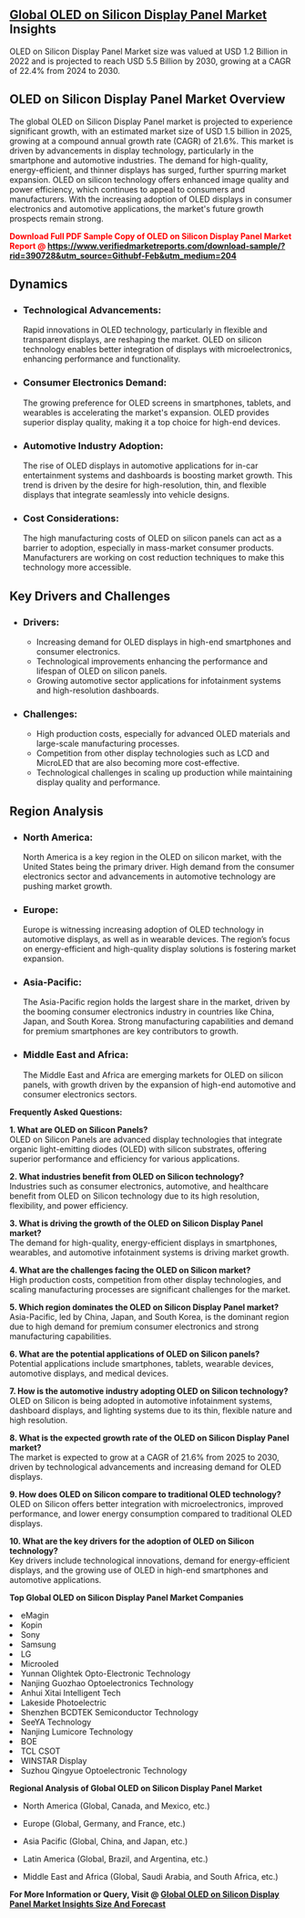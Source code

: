 <h2><a href="https://www.verifiedmarketreports.com/download-sample/?rid=390728&amp;utm_source=Githubf&amp;utm_medium=204" target="_blank">Global OLED on Silicon Display Panel Market</a> Insights</h2><p>OLED on Silicon Display Panel Market size was valued at USD 1.2 Billion in 2022 and is projected to reach USD 5.5 Billion by 2030, growing at a CAGR of 22.4% from 2024 to 2030.</p><p> <h2>OLED on Silicon Display Panel Market Overview</h2> <p>The global OLED on Silicon Display Panel market is projected to experience significant growth, with an estimated market size of USD 1.5 billion in 2025, growing at a compound annual growth rate (CAGR) of 21.6%. This market is driven by advancements in display technology, particularly in the smartphone and automotive industries. The demand for high-quality, energy-efficient, and thinner displays has surged, further spurring market expansion. OLED on silicon technology offers enhanced image quality and power efficiency, which continues to appeal to consumers and manufacturers. With the increasing adoption of OLED displays in consumer electronics and automotive applications, the market's future growth prospects remain strong.</p> <p><b><p><span class=""><span style="color: #ff0000;"><strong>Download Full PDF Sample Copy of OLED on Silicon Display Panel Market Report</strong> @ </span><a href="https://www.verifiedmarketreports.com/download-sample/?rid=390728&amp;utm_source=Githubf-Feb&amp;utm_medium=204" target="_blank">https://www.verifiedmarketreports.com/download-sample/?rid=390728&amp;utm_source=Githubf-Feb&amp;utm_medium=204</a></span></p></b></p> <h2>Dynamics</h2> <ul> <li><h3>Technological Advancements:</h3> Rapid innovations in OLED technology, particularly in flexible and transparent displays, are reshaping the market. OLED on silicon technology enables better integration of displays with microelectronics, enhancing performance and functionality.</li> <li><h3>Consumer Electronics Demand:</h3> The growing preference for OLED screens in smartphones, tablets, and wearables is accelerating the market's expansion. OLED provides superior display quality, making it a top choice for high-end devices.</li> <li><h3>Automotive Industry Adoption:</h3> The rise of OLED displays in automotive applications for in-car entertainment systems and dashboards is boosting market growth. This trend is driven by the desire for high-resolution, thin, and flexible displays that integrate seamlessly into vehicle designs.</li> <li><h3>Cost Considerations:</h3> The high manufacturing costs of OLED on silicon panels can act as a barrier to adoption, especially in mass-market consumer products. Manufacturers are working on cost reduction techniques to make this technology more accessible.</li> </ul> <h2>Key Drivers and Challenges</h2> <ul> <li><h3>Drivers:</h3> <ul> <li>Increasing demand for OLED displays in high-end smartphones and consumer electronics.</li> <li>Technological improvements enhancing the performance and lifespan of OLED on silicon panels.</li> <li>Growing automotive sector applications for infotainment systems and high-resolution dashboards.</li> </ul> </li> <li><h3>Challenges:</h3> <ul> <li>High production costs, especially for advanced OLED materials and large-scale manufacturing processes.</li> <li>Competition from other display technologies such as LCD and MicroLED that are also becoming more cost-effective.</li> <li>Technological challenges in scaling up production while maintaining display quality and performance.</li> </ul> </li> </ul> <h2>Region Analysis</h2> <ul> <li><h3>North America:</h3> North America is a key region in the OLED on silicon market, with the United States being the primary driver. High demand from the consumer electronics sector and advancements in automotive technology are pushing market growth.</li> <li><h3>Europe:</h3> Europe is witnessing increasing adoption of OLED technology in automotive displays, as well as in wearable devices. The region’s focus on energy-efficient and high-quality display solutions is fostering market expansion.</li> <li><h3>Asia-Pacific:</h3> The Asia-Pacific region holds the largest share in the market, driven by the booming consumer electronics industry in countries like China, Japan, and South Korea. Strong manufacturing capabilities and demand for premium smartphones are key contributors to growth.</li> <li><h3>Middle East and Africa:</h3> The Middle East and Africa are emerging markets for OLED on silicon panels, with growth driven by the expansion of high-end automotive and consumer electronics sectors.</li> </ul> <p><b>Frequently Asked Questions:</b></p> <p><b>1. What are OLED on Silicon Panels?</b><br> OLED on Silicon Panels are advanced display technologies that integrate organic light-emitting diodes (OLED) with silicon substrates, offering superior performance and efficiency for various applications.</p> <p><b>2. What industries benefit from OLED on Silicon technology?</b><br> Industries such as consumer electronics, automotive, and healthcare benefit from OLED on Silicon technology due to its high resolution, flexibility, and power efficiency.</p> <p><b>3. What is driving the growth of the OLED on Silicon Display Panel market?</b><br> The demand for high-quality, energy-efficient displays in smartphones, wearables, and automotive infotainment systems is driving market growth.</p> <p><b>4. What are the challenges facing the OLED on Silicon market?</b><br> High production costs, competition from other display technologies, and scaling manufacturing processes are significant challenges for the market.</p> <p><b>5. Which region dominates the OLED on Silicon Display Panel market?</b><br> Asia-Pacific, led by China, Japan, and South Korea, is the dominant region due to high demand for premium consumer electronics and strong manufacturing capabilities.</p> <p><b>6. What are the potential applications of OLED on Silicon panels?</b><br> Potential applications include smartphones, tablets, wearable devices, automotive displays, and medical devices.</p> <p><b>7. How is the automotive industry adopting OLED on Silicon technology?</b><br> OLED on Silicon is being adopted in automotive infotainment systems, dashboard displays, and lighting systems due to its thin, flexible nature and high resolution.</p> <p><b>8. What is the expected growth rate of the OLED on Silicon Display Panel market?</b><br> The market is expected to grow at a CAGR of 21.6% from 2025 to 2030, driven by technological advancements and increasing demand for OLED displays.</p> <p><b>9. How does OLED on Silicon compare to traditional OLED technology?</b><br> OLED on Silicon offers better integration with microelectronics, improved performance, and lower energy consumption compared to traditional OLED displays.</p> <p><b>10. What are the key drivers for the adoption of OLED on Silicon technology?</b><br> Key drivers include technological innovations, demand for energy-efficient displays, and the growing use of OLED in high-end smartphones and automotive applications.</p> </p><p><strong>Top Global OLED on Silicon Display Panel Market Companies</strong></p><div data-test-id=""><p><li>eMagin</li><li> Kopin</li><li> Sony</li><li> Samsung</li><li> LG</li><li> Microoled</li><li> Yunnan Olightek Opto-Electronic Technology</li><li> Nanjing Guozhao Optoelectronics Technology</li><li> Anhui Xitai Intelligent Tech</li><li> Lakeside Photoelectric</li><li> Shenzhen BCDTEK Semiconductor Technology</li><li> SeeYA Technology</li><li> Nanjing Lumicore Technology</li><li> BOE</li><li> TCL CSOT</li><li> WINSTAR Display</li><li> Suzhou Qingyue Optoelectronic Technology</li></p><div><strong>Regional Analysis of&nbsp;Global OLED on Silicon Display Panel Market</strong></div><ul><li dir="ltr"><p dir="ltr">North America&nbsp;(Global, Canada, and Mexico, etc.)</p></li><li dir="ltr"><p dir="ltr">Europe (Global, Germany, and France, etc.)</p></li><li dir="ltr"><p dir="ltr">Asia Pacific&nbsp;(Global, China, and Japan, etc.)</p></li><li dir="ltr"><p dir="ltr">Latin America&nbsp;(Global, Brazil, and Argentina, etc.)</p></li><li dir="ltr">Middle East and Africa&nbsp;(Global, Saudi Arabia, and South Africa, etc.)</li></ul><p><strong>For More Information or Query, Visit @&nbsp;</strong><strong><a href="https://www.verifiedmarketreports.com/product/oled-on-silicon-display-panel-market/?utm_source=Githubf&amp;utm_medium=204" target="_blank">Global OLED on Silicon Display Panel Market Insights Size And Forecast</a></strong></p></div>
